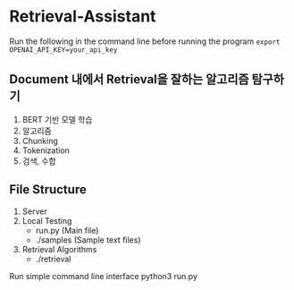 # Retrieval-Assistant

Run the following in the command line before running the program
```export OPENAI_API_KEY=your_api_key```

## Document 내에서 Retrieval을 잘하는 알고리즘 탐구하기
1. BERT 기반 모델 학습
2. 알고리즘
  1. Chunking
  2. Tokenization
  3. 검색, 수합

## File Structure
1. Server
2. Local Testing
    - run.py (Main file)
    - ./samples (Sample text files)
3. Retrieval Algorithms
    - ./retrieval

Run simple command line interface
    python3 run.py

